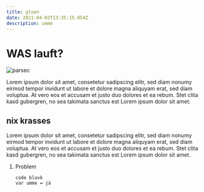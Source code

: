 ```yaml
---
title: gloon
date: 2021-04-02T13:35:15.054Z
description: umme
---
```

# WAS lauft?

![parsec](/img/capture.png "parsec")

 Lorem ipsum dolor sit amet, consetetur sadipscing elitr, sed
                diam nonumy eirmod tempor invidunt ut labore et dolore magna
                aliquyam erat, sed diam voluptua. At vero eos et accusam et
                justo duo dolores et ea rebum. Stet clita kasd gubergren, no sea
                takimata sanctus est Lorem ipsum dolor sit amet.

## nix krasses

 Lorem ipsum dolor sit amet, consetetur sadipscing elitr, sed
                diam nonumy eirmod tempor invidunt ut labore et dolore magna
                aliquyam erat, sed diam voluptua. At vero eos et accusam et
                justo duo dolores et ea rebum. Stet clita kasd gubergren, no sea
                takimata sanctus est Lorem ipsum dolor sit amet.

1. Problem

   ```
   code blovk
   var umme = jä
   ```